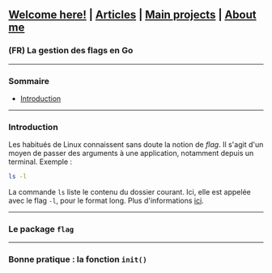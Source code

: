 ## [Welcome here!](https://vpenando.github.io) | [Articles](https://vpenando.github.io/articles.html) | [Main projects](https://vpenando.github.io/projects.html) | [About me](https://vpenando.github.io/about.html)

### (FR) La gestion des flags en Go

---

### Sommaire
* [Introduction](#introduction)

---

### Introduction
Les habitués de Linux connaissent sans doute la notion de *flag*. Il s'agit d'un moyen de passer des arguments à une application, notamment depuis un terminal.
Exemple :
```sh
ls -l
```
La commande `ls` liste le contenu du dossier courant. Ici, elle est appelée avec le flag `-l`, pour le format long. Plus d'informations [ici](http://manpagesfr.free.fr/man/man1/ls.1.html).

---

### Le package `flag`

---

### Bonne pratique : la fonction `init()`
